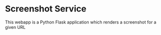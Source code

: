 # Screenshot Service
This webapp is a Python Flask application which renders a screenshot for a given URL
